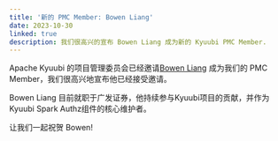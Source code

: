 ```yaml
---
title: '新的 PMC Member: Bowen Liang'
date: 2023-10-30
linked: true
description: 我们很高兴的宣布 Bowen Liang 成为新的 Kyuubi PMC Member.
---
```

<!---
  Licensed under the Apache License, Version 2.0 (the "License");
  you may not use this file except in compliance with the License.
  You may obtain a copy of the License at

   http://www.apache.org/licenses/LICENSE-2.0

  Unless required by applicable law or agreed to in writing, software
  distributed under the License is distributed on an "AS IS" BASIS,
  WITHOUT WARRANTIES OR CONDITIONS OF ANY KIND, either express or implied.
  See the License for the specific language governing permissions and
  limitations under the License. See accompanying LICENSE file.
-->

Apache Kyuubi 的项目管理委员会已经邀请[Bowen Liang](https://github.com/bowenliang123)
成为我们的 PMC Member，我们很高兴地宣布他已经接受邀请。

Bowen Liang 目前就职于广发证券，他持续参与Kyuubi项目的贡献，并作为Kyuubi Spark Authz组件的核心维护者。

让我们一起祝贺 Bowen!
